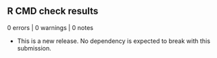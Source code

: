 ## R CMD check results

0 errors | 0 warnings | 0 notes

* This is a new release. No dependency is expected to break with this submission.
